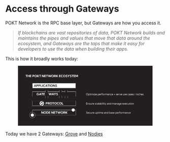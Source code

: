 # Access through Gateways

POKT Network is the RPC base layer, but Gateways are how you access it.

> _If blockchains are vast repositories of data, POKT Network builds and maintains the pipes and values that move that data around the ecosystem, and Gateways are the taps that make it easy for developers to use the data when building their apps._

This is how it broadly works today:

<figure><img src="../.gitbook/assets/POKT Network.png" alt=""><figcaption></figcaption></figure>

Today we have 2 Gateways: [Grove](../get-rpcs/find-a-gateway/grove.md) and [Nodies](../get-rpcs/find-a-gateway/nodies.md)



